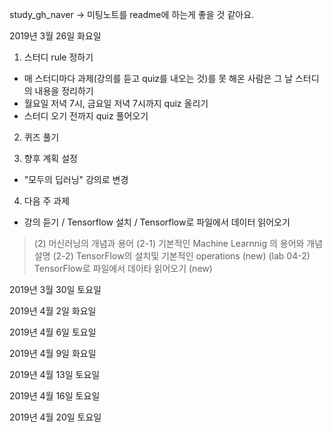 study_gh_naver -> 미팅노트를 readme에 하는게 좋을 것 같아요.

2019년 3월 26일 화요일

1. 스터디 rule 정하기
- 매 스터디마다 과제(강의를 듣고 quiz를 내오는 것)를 못 해온 사람은 그 날 스터디의 내용을 정리하기
- 월요일 저녁 7시, 금요일 저녁 7시까지 quiz 올리기
- 스터디 오기 전까지 quiz 풀어오기

2. 퀴즈 풀기

3. 향후 계획 설정
- "모두의 딥러닝" 강의로 변경

4. 다음 주 과제
- 강의 듣기 / Tensorflow 설치 / Tensorflow로 파일에서 데이터 읽어오기 
>(2) 머신러닝의 개념과 용어
>(2-1) 기본적인 Machine Learnnig 의 용어와 개념 설명
>(2-2) TensorFlow의 설치및 기본적인 operations (new)
>(lab 04-2) TensorFlow로 파일에서 데이타 읽어오기 (new)

2019년 3월 30일 토요일

2019년 4월 2일 화요일

2019년 4월 6일 토요일

2019년 4월 9일 화요일

2019년 4월 13일 토요일

2019년 4월 16일 토요일

2019년 4월 20일 토요일

